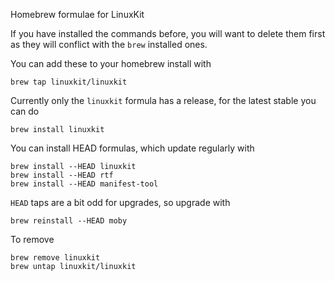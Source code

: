 Homebrew formulae for LinuxKit

If you have installed the commands before, you will want to delete
them first as they will conflict with the `brew` installed ones.


You can add these to your homebrew install with
```
brew tap linuxkit/linuxkit
```

Currently only the `linuxkit` formula has a release, for the latest stable
you can do
```
brew install linuxkit
```

You can install HEAD formulas, which update regularly with
```
brew install --HEAD linuxkit
brew install --HEAD rtf
brew install --HEAD manifest-tool
```

`HEAD` taps are a bit odd for upgrades, so upgrade with
```
brew reinstall --HEAD moby
```

To remove
```
brew remove linuxkit
brew untap linuxkit/linuxkit
```
